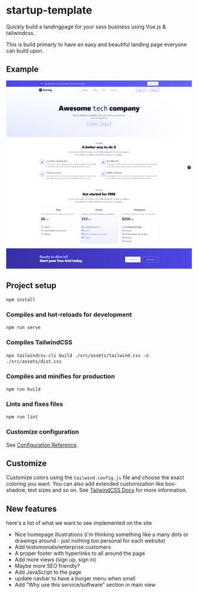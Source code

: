 # startup-template
Quickly build a landingpage for your sass business using Vue.js & tailwindcss.  

This is build primarly to have an easy and beautiful landing page everyone can build upon.

## Example
![Example image](https://github.com/mariusjohan/startup-template/blob/master/.github/screenshot.png)

## Project setup
```
npm install
```

### Compiles and hot-reloads for development
```
npm run serve
```

### Compiles TailwindCSS
```
npx tailwindcss-cli build ./src/assets/tailwind.css -o ./src/assets/dist.css
```

### Compiles and minifies for production
```
npm run build
```

### Lints and fixes files
```
npm run lint
```

### Customize configuration
See [Configuration Reference](https://cli.vuejs.org/config/).


## Customize
Customize colors using the ```tailwind.config.js``` file and choose the exact coloring you want. You can also add extended customization like box-shadow, text sizes and so on. See [TailwindCSS Docs](https://tailwindcss.com/docs/configuration) for more information.

## New features
here's a list of what we want to see implemented on the site
* Nice homepage illustrations (i'm thinking something like a many dots or drawings around - just nothing too personal for each website)
* Add testomonials/enterprise customers 
* A proper footer with hyperlinks to all around the page
* Add more views (sign up, sign in)
* Maybe more SEO friendly?
* Add JavaScript to the page
* update navbar to have a burger menu when small
* Add "Why use this service/software" section in main view
